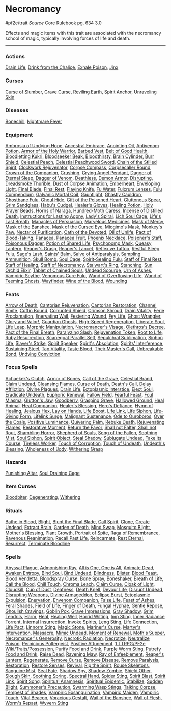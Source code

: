 # Necromancy
#pf2e/trait 
*Source* Core Rulebook pg. 634 3.0

Effects and magic items with this trait are associated with the necromancy school of magic, typically involving forces of life and death.

---

### Actions
[Drain Life](Drain%20Life.md), [Drink from the Chalice](Drink%20from%20the%20Chalice), [Exhale Poison](Exhale%20Poison), [Jinx](Jinx)

### Curses
[Curse of Slumber](Curse%20of%20Slumber), [Grave Curse](Grave%20Curse), [Reviling Earth](Reviling%20Earth), [Spirit Anchor](Spirit%20Anchor), [Unraveling Skin](Unraveling%20Skin)

### Diseases
[Bonechill](Bonechill), [Nightmare Fever](Nightmare%20Fever)

### Equipment
[Ambrosia of Undying Hope](Ambrosia%20of%20Undying%20Hope), [Ancestral Embrace](Ancestral%20Embrace), [Anointing Oil](Anointing%20Oil), [Antivenom Potion](Antivenom%20Potion), [Armor of the Holy Warrior](Armor%20of%20the%20Holy%20Warrior), [Barbed Vest](Barbed%20Vest), [Belt of Good Health](Belt%20of%20Good%20Health), [Bloodletting Kukri](Bloodletting%20Kukri), [Bloodseeker Beak](Bloodseeker%20Beak), [Bloodthirsty](Bloodthirsty), [Brain Cylinder](Brain%20Cylinder), [Burr Shield](Burr%20Shield), [Celestial Peach](Celestial%20Peach), [Celestial Peachwood Sword](Celestial%20Peachwood%20Sword), [Chain of the Stilled Spirit](Chain%20of%20the%20Stilled%20Spirit), [Clockwork Rejuvenator](Clockwork%20Rejuvenator), [Corpse Compass](Corpse%20Compass), [Corpsecaller Round](Corpsecaller%20Round), [Crown of the Companion](Crown%20of%20the%20Companion), [Crushing](Crushing), [Crying Angel Pendant](Crying%20Angel%20Pendant), [Dagger of Eternal Sleep](Dagger%20of%20Eternal%20Sleep), [Dagger of Venom](Dagger%20of%20Venom), [Deathless](Deathless), [Demon Armor](Demon%20Armor), [Disrupting](Disrupting), [Dreadsmoke Thurible](Dreadsmoke%20Thurible), [Dust of Corpse Animation](Dust%20of%20Corpse%20Animation), [Emberheart](Emberheart), [Enveloping Light](Enveloping%20Light), [Final Blade](../Items/Artifacts/Final%20Blade.md), [Final Rest](Final%20Rest), [Flaying Knife](Flaying%20Knife), [Fu Water](Fu%20Water), [Fulcrum Lenses](Fulcrum%20Lenses), [Fulu Compendium](Fulu%20Compendium), [Galvanic Mortal Coil](Galvanic%20Mortal%20Coil), [Gauntlight](Gauntlight), [Ghastly Cauldron](Ghastly%20Cauldron), [Ghostbane Fulu](Ghostbane%20Fulu), [Ghoul Hide](Ghoul%20Hide), [Gift of the Poisoned Heart](Gift%20of%20the%20Poisoned%20Heart), [Gluttonous Spear](Gluttonous%20Spear), [Grim Sandglass](Grim%20Sandglass), [Habu's Cudgel](Habu's%20Cudgel), [Healer's Gloves](Healer's%20Gloves), [Healing Potion](Healing%20Potion.md), [Holy Prayer Beads](Holy%20Prayer%20Beads), [Horns of Naraga](Horns%20of%20Naraga), [Hundred-Moth Caress](Hundred-Moth%20Caress), [Incense of Distilled Death](Incense%20of%20Distilled%20Death), [Instructions for Lasting Agony](Instructions%20for%20Lasting%20Agony), [Lady's Spiral](Lady's%20Spiral), [Lich Soul Cage](Lich%20Soul%20Cage), [Life's Last Breath](Life's%20Last%20Breath), [Manacles of Persuasion](Manacles%20of%20Persuasion), [Marvelous Medicines](Marvelous%20Medicines), [Mask of Mercy](Mask%20of%20Mercy), [Mask of the Banshee](Mask%20of%20the%20Banshee), [Mask of the Cursed Eye](Mask%20of%20the%20Cursed%20Eye), [Miogimo's Mask](Miogimo's%20Mask), [Monkey's Paw](Monkey's%20Paw), [Nectar of Purification](Nectar%20of%20Purification), [Oath of the Devoted](Oath%20of%20the%20Devoted), [Oil of Unlife](Oil%20of%20Unlife), [Pact of Blood-Taking](Pact%20of%20Blood-Taking), [Panacea](Panacea), [Panacea Fruit](Panacea%20Fruit), [Phoenix Necklace](Phoenix%20Necklace), [Poisoner's Staff](Poisoner's%20Staff), [Poisonous Dagger](Poisonous%20Dagger), [Potion of Shared Life](Potion%20of%20Shared%20Life), [Psychopomp Mask](Psychopomp%20Mask), [Queasy Lantern](Queasy%20Lantern), [Reaper's Grasp](Reaper's%20Grasp), [Reaper's Lancet](Reaper's%20Lancet), [Reflexive Tattoo](Reflexive%20Tattoo), [Restful Sleep Fulu](Restful%20Sleep%20Fulu), [Sage's Lash](Sage's%20Lash), [Saints' Balm](Saints'%20Balm), [Salve of Antiparalysis](Salve%20of%20Antiparalysis), [Sampling Ammunition](Sampling%20Ammunition), [Skull Bomb](Skull%20Bomb), [Soul Cage](Soul%20Cage), [Spirit-Sealing Fulu](Spirit-Sealing%20Fulu), [Staff of Final Rest](Staff%20of%20Final%20Rest), [Staff of Healing](Staff%20of%20Healing), [Staff of Necromancy](Staff%20of%20Necromancy), [Stalwart's Ring](Stalwart's%20Ring), [Stanching](Stanching), [Sun Orchid Elixir](Sun%20Orchid%20Elixir), [Tablet of Chained Souls](Tablet%20of%20Chained%20Souls), [Undead Scourge](Undead%20Scourge), [Urn of Ashes](Urn%20of%20Ashes), [Vampiric Scythe](Vampiric%20Scythe), [Venomous Cure Fulu](Venomous%20Cure%20Fulu), [Wand of Overflowing Life](Wand%20of%20Overflowing%20Life), [Wand of Teeming Ghosts](Wand%20of%20Teeming%20Ghosts), [Wayfinder](Wayfinder), [Wine of the Blood](Wine%20of%20the%20Blood), [Wounding](Wounding)

### Feats
[Arrow of Death](Arrow%20of%20Death), [Cantorian Rejuvenation](Cantorian%20Rejuvenation), [Cantorian Restoration](Cantorian%20Restoration), [Channel Smite](Channel%20Smite), [Coffin Bound](Coffin%20Bound), [Corrupted Shield](Corrupted%20Shield), [Crimson Shroud](Crimson%20Shroud), [Drain Vitality](Drain%20Vitality), [Eerie Proclamation](Eerie%20Proclamation), [Enervating Wail](Enervating%20Wail), [Festering Wound](Festering%20Wound), [Fey Life](Fey%20Life), [Ghost Wrangler](Ghost%20Wrangler), [Glory and Valor!](Glory%20and%20Valor!), [Guardian Ghosts](Guardian%20Ghosts), [High-Speed Regeneration](High-Speed%20Regeneration), [Liberate Soul](Liberate%20Soul), [Life Leap](Life%20Leap), [Morphic Manipulation](Morphic%20Manipulation), [Necromancer's Visage](Necromancer's%20Visage), [Olethros's Decree](Olethros's%20Decree), [Pact of the Final Breath](Pact%20of%20the%20Final%20Breath), [Paralyzing Slash](Paralyzing%20Slash), [Rejuvenation Token](Rejuvenation%20Token), [Root to Life](Root%20to%20Life), [Ruby Resurrection](Ruby%20Resurrection), [Scapegoat Parallel Self](Scapegoat%20Parallel%20Self), [Sepulchral Sublimation](Sepulchral%20Sublimation), [Siphon Life](Siphon%20Life), [Slayer's Strike](Slayer's%20Strike), [Spirit Speaker](Spirit%20Speaker), [Spirit's Absolution](Spirit's%20Absolution), [Spirits' Interference](Spirits'%20Interference), [Sustaining Steel](Sustaining%20Steel), [Tap Vitality](Tap%20Vitality), [Taste Blood](Taste%20Blood), [Their Master's Call](Their%20Master's%20Call), [Unbreakable Bond](Unbreakable%20Bond), [Undying Conviction](Undying%20Conviction)

### Focus Spells
[Achaekek's Clutch](Achaekek's%20Clutch.md), [Armor of Bones](Armor%20of%20Bones.md), [Call of the Grave](Call%20of%20the%20Grave.md), [Celestial Brand](Celestial%20Brand.md), [Claim Undead](Claim%20Undead.md), [Cleansing Flames](Cleansing%20Flames.md), [Curse of Death](Curse%20of%20Death.md), [Death's Call](Death's%20Call.md), [Delay Affliction](Delay%20Affliction.md), [Divine Plagues](Divine%20Plagues.md), [Drain Life](Drain%20Life.md), [Ectoplasmic Interstice](Ectoplasmic%20Interstice.md), [Eject Soul](Eject%20Soul.md), [Eradicate Undeath](Eradicate%20Undeath.md), [Euphoric Renewal](Euphoric%20Renewal.md), [Fallow Field](Fallow%20Field.md), [Fearful Feast](Fearful%20Feast.md), [Foul Miasma](Foul%20Miasma.md), [Glutton's Jaw](Glutton's%20Jaw.md), [Goodberry](Goodberry.md), [Grasping Grave](Grasping%20Grave.md), [Hallowed Ground](Hallowed%20Ground.md), [Heal Animal](Heal%20Animal.md), [Heal Companion](Heal%20Companion.md), [Healer's Blessing](Healer's%20Blessing.md), [Hero's Defiance](Hero's%20Defiance.md), [Hymn of Healing](Hymn%20of%20Healing.md), [Jealous Hex](Jealous%20Hex.md), [Lay on Hands](Lay%20on%20Hands.md), [Life Boost](Life%20Boost.md), [Life Link](Life%20Link.md), [Life Siphon](Life%20Siphon.md), [Life-Giving Form](Life-Giving%20Form.md), [Lifelink Surge](Lifelink%20Surge.md), [Malignant Sustenance](Malignant%20Sustenance.md), [Ode to Ouroboros](Ode%20to%20Ouroboros.md), [Over the Coals](Over%20the%20Coals.md), [Positive Luminance](Positive%20Luminance.md), [Quivering Palm](Quivering%20Palm.md), [Rebuke Death](Rebuke%20Death.md), [Rejuvenating Flames](Rejuvenating%20Flames.md), [Restorative Moment](Restorative%20Moment.md), [Return the Favor](Return%20the%20Favor.md), [Shall not Falter, Shall not Rout](Shall%20not%20Falter,%20Shall%20not%20Rout.md), [Shambling Horror](Shambling%20Horror.md), [Shepherd of Souls](Shepherd%20of%20Souls.md), [Song of the Fallen](Song%20of%20the%20Fallen.md), [Soothing Mist](Soothing%20Mist.md), [Soul Siphon](Soul%20Siphon.md), [Spirit Object](Spirit%20Object.md), [Steal Shadow](Steal%20Shadow.md), [Subjugate Undead](Subjugate%20Undead.md), [Take its Course](Take%20its%20Course.md), [Tireless Worker](Tireless%20Worker.md), [Touch of Corruption](Touch%20of%20Corruption.md), [Touch of Undeath](Touch%20of%20Undeath.md), [Undeath's Blessing](Undeath's%20Blessing.md), [Wholeness of Body](Wholeness%20of%20Body.md), [Withering Grasp](Withering%20Grasp.md)

### Hazards
[Punishing Altar](Punishing%20Altar), [Soul Draining Cage](Soul%20Draining%20Cage)

### Item Curses
[Bloodbiter](Bloodbiter), [Degenerating](Degenerating), [Withering](Withering)

### Rituals
[Bathe in Blood](Bathe%20in%20Blood.md), [Blight](Blight.md), [Blunt the Final Blade](Blunt%20the%20Final%20Blade.md), [Call Spirit](Call%20Spirit.md), [Clone](Clone.md), [Create Undead](Create%20Undead.md), [Extract Brain](Extract%20Brain.md), [Garden of Death](Garden%20of%20Death.md), [Mind Swap](Mind%20Swap.md), [Mosquito Blight](Mosquito%20Blight.md), [Mother's Blessing](Mother's%20Blessing.md), [Plant Growth](Plant%20Growth.md), [Portrait of Spite](Portrait%20of%20Spite.md), [Raga of Remembrance](Raga%20of%20Remembrance.md), [Ravenous Reanimation](Ravenous%20Reanimation.md), [Recall Past Life](Recall%20Past%20Life.md), [Reincarnate](Reincarnate.md), [Rest Eternal](Rest%20Eternal.md), [Resurrect](Resurrect.md), [Terminate Bloodline](Terminate%20Bloodline.md)

### Spells
[Abyssal Plague](Abyssal%20Plague.md), [Admonishing Ray](Admonishing%20Ray.md), [All is One, One is All](All%20is%20One,%20One%20is%20All.md), [Animate Dead](Animate%20Dead.md), [Awaken Entropy](Awaken%20Entropy.md), [Bind Soul](Bind%20Soul.md), [Bind Undead](Bind%20Undead.md), [Blindness](Blindness.md), [Blister](Blister.md), [Blood Feast](Blood%20Feast.md), [Blood Vendetta](Blood%20Vendetta.md), [Bloodspray Curse](Bloodspray%20Curse.md), [Bone Spray](Bone%20Spray.md), [Boneshaker](Boneshaker.md), [Breath of Life](Breath%20of%20Life.md), [Call the Blood](Call%20the%20Blood.md), [Chill Touch](Chill%20Touch.md), [Chroma Leach](Chroma%20Leach.md), [Claim Curse](Claim%20Curse.md), [Cloak of Light](Cloak%20of%20Light.md), [Cloudkill](Cloudkill.md), [Cup of Dust](Cup%20of%20Dust.md), [Deafness](Deafness.md), [Death Knell](Death%20Knell.md), [Devour Life](Devour%20Life.md), [Disrupt Undead](Disrupt%20Undead.md), [Disrupting Weapons](Disrupting%20Weapons.md), [Divine Armageddon](Divine%20Armageddon.md), [Eclipse Burst](Eclipse%20Burst.md), [Ectoplasmic Expulsion](Ectoplasmic%20Expulsion.md), [Enervation](Enervation.md), [Envenom Companion](Envenom%20Companion.md), [False Life](False%20Life.md), [Feast of Ashes](Feast%20of%20Ashes.md), [Feral Shades](Feral%20Shades.md), [Field of Life](Field%20of%20Life.md), [Finger of Death](Finger%20of%20Death.md), [Fungal Hyphae](Fungal%20Hyphae.md), [Gentle Repose](Gentle%20Repose.md), [Ghoulish Cravings](Ghoulish%20Cravings.md), [Goblin Pox](Goblin%20Pox.md), [Grave Impressions](Grave%20Impressions.md), [Gray Shadow](Gray%20Shadow.md), [Grim Tendrils](Grim%20Tendrils.md), [Harm](Harm.md), [Heal](Heal.md), [Healing Well](Healing%20Well.md), [Horrid Wilting](Horrid%20Wilting.md), [Imp Sting](Imp%20Sting.md), [Inner Radiance Torrent](Inner%20Radiance%20Torrent.md), [Internal Insurrection](Internal%20Insurrection.md), [Invoke Spirits](Invoke%20Spirits.md), [Leng Sting](Leng%20Sting.md), [Life Connection](Life%20Connection.md), [Life Pact](Life%20Pact.md), [Linnorm Sting](Linnorm%20Sting.md), [Magic Stone](Magic%20Stone.md), [Mariner's Curse](Mariner's%20Curse.md), [Martyr's Intervention](Martyr's%20Intervention.md), [Massacre](Massacre.md), [Mimic Undead](Mimic%20Undead.md), [Moment of Renewal](Moment%20of%20Renewal.md), [Moth's Supper](Moth's%20Supper.md), [Necromancer's Generosity](Necromancer's%20Generosity.md), [Necrotic Radiation](Necrotic%20Radiation.md), [Necrotize](Necrotize.md), [Neutralize Poison](Neutralize%20Poison.md), [Pernicious Poltergeist](Pernicious%20Poltergeist.md), [Positive Attunement](Positive%20Attunement.md), [1 TTRPG/PF2e Wiki/Traits/Possession](1%20TTRPG/PF2e%20Wiki/Traits/Possession), [Purify Food and Drink](Purify%20Food%20and%20Drink.md), [Purple Worm Sting](Purple%20Worm%20Sting.md), [Putrefy Food and Drink](Putrefy%20Food%20and%20Drink.md), [Raise Dead](Raise%20Dead.md), [Ravening Maw](Ravening%20Maw.md), [Ray of Enfeeblement](Ray%20of%20Enfeeblement.md), [Reaper's Lantern](Reaper's%20Lantern.md), [Regenerate](Regenerate.md), [Remove Curse](Remove%20Curse.md), [Remove Disease](Remove%20Disease.md), [Remove Paralysis](Remove%20Paralysis.md), [Restoration](Restoration.md), [Restore Senses](Restore%20Senses.md), [Revival](Revival.md), [Rip the Spirit](Rip%20the%20Spirit.md), [Rouse Skeletons](Rouse%20Skeletons.md), [Sanguine Mist](Sanguine%20Mist.md), [Seal Fate](Seal%20Fate.md), [Shadow Spy](Shadow%20Spy.md), [Shadow Zombie](Shadow%20Zombie.md), [Shield Other](Shield%20Other.md), [Slough Skin](Slough%20Skin.md), [Soothing Spring](Soothing%20Spring.md), [Spectral Hand](Spectral%20Hand.md), [Spider Sting](Spider%20Sting.md), [Spirit Blast](Spirit%20Blast.md), [Spirit Link](Spirit%20Link.md), [Spirit Song](Spirit%20Song.md), [Spiritual Anamnesis](Spiritual%20Anamnesis.md), [Spiritual Epidemic](Spiritual%20Epidemic.md), [Stabilize](Stabilize.md), [Sudden Blight](Sudden%20Blight.md), [Summoner's Precaution](Summoner's%20Precaution.md), [Swarming Wasp Stings](Swarming%20Wasp%20Stings.md), [Talking Corpse](Talking%20Corpse.md), [Tempest of Shades](Tempest%20of%20Shades.md), [Vampiric Exsanguination](Vampiric%20Exsanguination.md), [Vampiric Maiden](Vampiric%20Maiden.md), [Vampiric Touch](Vampiric%20Touch.md), [Vital Beacon](Vital%20Beacon.md), [Voracious Gestalt](Voracious%20Gestalt.md), [Wail of the Banshee](Wail%20of%20the%20Banshee.md), [Wall of Flesh](Wall%20of%20Flesh.md), [Worm's Repast](Worm's%20Repast.md), [Wyvern Sting](Wyvern%20Sting.md)